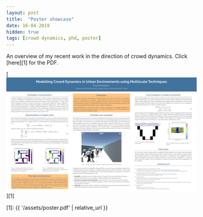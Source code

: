 ```yaml
---
layout: post
title:  "Poster showcase"
date: 16-04-2019
hidden: true
tags: [crowd dynamics, phd, poster]
---
```

An overview of my recent work in the direction of crowd dynamics. Click [here][1] for the PDF.

[<img src="/assets/poster.png" alt="Poster in png" />][1]

[1]: {{ '/assets/poster.pdf' | relative_url }}
